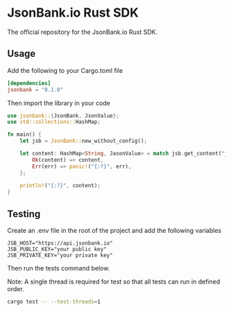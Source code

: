 # JsonBank.io Rust SDK

The official repository for the JsonBank.io Rust SDK.


## Usage

Add the following to your Cargo.toml file

```toml
[dependencies]
jsonbank = "0.1.0"
```

Then import the library in your code

```rust
use jsonbank::{JsonBank, JsonValue};
use std::collections::HashMap;

fn main() {
    let jsb = JsonBank::new_without_config();

    let content: HashMap<String, JasonValue> = match jsb.get_content("jsonbank/sdk-test/index.json") {
        Ok(content) => content,
        Err(err) => panic!("{:?}", err),
    };
    
    println!("{:?}", content);
}
```


## Testing
Create an .env file in the root of the project and add the following variables

```dotenv
JSB_HOST="https://api.jsonbank.io"
JSB_PUBLIC_KEY="your public key"
JSB_PRIVATE_KEY="your private key"
```

Then run the tests command below.

Note: A single thread is required for test so that all tests can run in defined order.
```bash
cargo test -- --test-threads=1
```